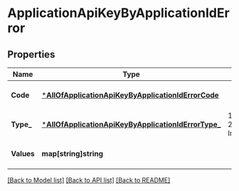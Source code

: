 # ApplicationApiKeyByApplicationIdError

## Properties
Name | Type | Description | Notes
------------ | ------------- | ------------- | -------------
**Code** | [***AllOfApplicationApiKeyByApplicationIdErrorCode**](AllOfApplicationApiKeyByApplicationIdErrorCode.md) |  | [optional] [default to null]
**Type_** | [***AllOfApplicationApiKeyByApplicationIdErrorType_**](AllOfApplicationApiKeyByApplicationIdErrorType_.md) |   1 &#x3D; BusinessLogic  2 &#x3D; InternalServerError | [optional] [default to null]
**Values** | **map[string]string** |  | [optional] [default to null]

[[Back to Model list]](../README.md#documentation-for-models) [[Back to API list]](../README.md#documentation-for-api-endpoints) [[Back to README]](../README.md)

